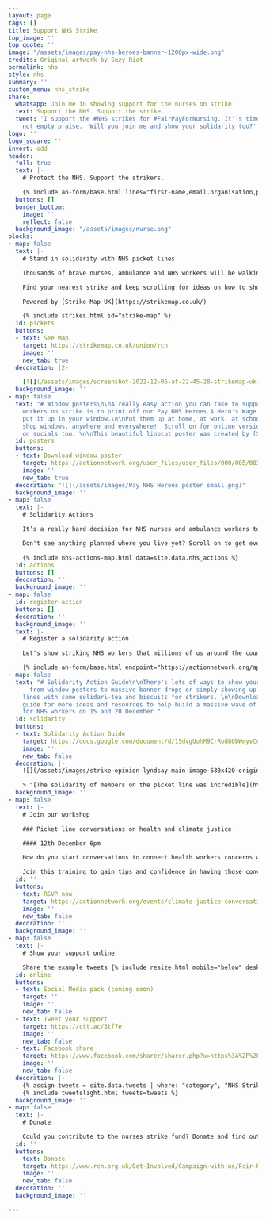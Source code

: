 ```yaml
---
layout: page
tags: []
title: Support NHS Strike
top_image: ''
top_quote: ''
image: "/assets/images/pay-nhs-heroes-banner-1200px-wide.png"
credits: Original artwork by Suzy Riot
permalink: nhs
style: nhs
summary: ''
custom_menu: nhs_strike
share:
  whatsapp: Join me in showing support for the nurses on strike
  text: Support the NHS. Support the strike.
  tweet: 'I support the #NHS strikes for #FairPayForNursing. It''s time for a raise
    not empty praise.  Will you join me and show your solidarity too?'
logo: ''
logo_square: ''
invert: odd
header:
  full: true
  text: |-
    # Protect the NHS. Support the strikers.

    {% include an-form/base.html lines="first-name,email.organisation,postal-code.submit." endpoint="https://actionnetwork.org/api/v2/petitions/65b32fbe-86ae-4037-8f56-73f5881ec34a/signatures" %}
  buttons: []
  border_bottom:
    image: ''
    reflect: false
  background_image: "/assets/images/nurse.png"
blocks:
- map: false
  text: |-
    # Stand in solidarity with NHS picket lines

    Thousands of brave nurses, ambulance and NHS workers will be walking out over pay and conditions and to save our NHS. Join them on the picket lines to show your support and gratitude for the NHS.

    Find your nearest strike and keep scrolling for ideas on how to show your solidarity on the picket lines on **15th, 20th, 21st December** and beyond.

    Powered by [Strike Map UK](https://strikemap.co.uk/)

    {% include strikes.html id="strike-map" %}
  id: pickets
  buttons:
  - text: See Map
    target: https://strikemap.co.uk/union/rcn
    image: ''
    new_tab: true
  decoration: |2-

    [![](/assets/images/screenshot-2022-12-06-at-22-45-28-strikemap-uk-find-your-nearest-strike.png)](https://strikemap.co.uk/union/rcn "See picket locations")
  background_image: ''
- map: false
  text: "# Window posters\n\nA really easy action you can take to support the NHS
    workers on strike is to print off our Pay NHS Heroes A Hero's Wage poster and
    put it up in your window.\n\nPut them up at home, at work, at school, in local
    shop windows, anywhere and everywhere!  Scroll on for online versions to share
    on socials too. \n\nThis beautiful linocut poster was created by [Suzy Riot](https://suzyriot.com/)"
  id: posters
  buttons:
  - text: Download window poster
    target: https://actionnetwork.org/user_files/user_files/000/085/083/original/Pay_NHS_Heroes_poster.png
    image: ''
    new_tab: true
  decoration: "![](/assets/images/Pay NHS Heroes poster small.png)"
  background_image: ''
- map: false
  text: |-
    # Solidarity Actions

    It’s a really hard decision for NHS nurses and ambulance workers to go out on strike. They want to be on the frontline saving lives, not standing out on the cold picket lines. We need to show them we are with them through a massive wave of public support and warm gratitude.

    Don't see anything planned where you live yet? Scroll on to get everything you need to organise some solidarity (and warm solidari-tea & biscuits!) for NHS nurses where you live.

    {% include nhs-actions-map.html data=site.data.nhs_actions %}
  id: actions
  buttons: []
  decoration: ''
  background_image: ''
- map: false
  id: register-action
  buttons: []
  decoration: ''
  background_image: ''
  text: |-
    # Register a solidarity action

    Let's show striking NHS workers that millions of us around the country stand with them.   Register today and you'll receive resources and support to organise an NHS solidarity action where you live.

    {% include an-form/base.html endpoint="https://actionnetwork.org/api/v2/forms/d917ffed-2525-455e-94e5-afc7cd1be39b/submissions" button="Register" lines="first-name,email.action-title,action-start-date.action-description.map.submit" %}
- map: false
  text: "# Solidarity Action Guide\n\nThere's lots of ways to show your solidarity
    - from window posters to massive banner drops or simply showing up on the picket
    lines with some solidari-tea and biscuits for strikers. \n\nDownload the action
    guide for more ideas and resources to help build a massive wave of public support
    for NHS workers on 15 and 20 December."
  id: solidarity
  buttons:
  - text: Solidarity Action Guide
    target: https://docs.google.com/document/d/1SdvgUohM9CrRod8QbWmyvCu9yBC4qLeCm7xI0XgxF6U/edit#
    image: ''
    new_tab: false
  decoration: |-
    ![](/assets/images/strike-opinion-lyndsay-main-image-630x420-original-in-activate-oct-file.jpeg)

    > "[The solidarity of members on the picket line was incredible](https://www.rcn.org.uk/magazines/Opinion/2022/November/The-solidarity-on-the-NHS-picket-line-was-incredible)" (Image: RCN)
  background_image: ''
- map: false
  text: |-
    # Join our workshop

    ### Picket line conversations on health and climate justice

    #### 12th December 6pm

    How do you start conversations to connect health workers concerns with climate justice on the picket line? How do you link the climate crisis with cost of living crisis & the workers' demands? What are the pitfalls to avoid?

    Join this training to gain tips and confidence in having those conversations. This session will pay particular attention to the connections between health and climate justice to support your conversations and show solidarity on the picket lines.
  id: ''
  buttons:
  - text: RSVP now
    target: https://actionnetwork.org/events/climate-justice-conversations-on-the-picket-line-training-nhs-strike-special/
    image: ''
    new_tab: false
  decoration: ''
  background_image: ''
- map: false
  text: |-
    # Show your support online

    Share the example tweets {% include resize.html mobile="below" desktop="on the right" %}
  id: online
  buttons:
  - text: Social Media pack (coming soon)
    target: ''
    image: ''
    new_tab: false
  - text: Tweet your support
    target: https://ctt.ac/3tf7e
    image: ''
    new_tab: false
  - text: Facebook share
    target: https://www.facebook.com/sharer/sharer.php?u=https%3A%2F%2Fdefundclimatechaos.uk%2Fnhs
    image: ''
    new_tab: false
  decoration: |-
    {% assign tweets = site.data.tweets | where: "category", "NHS Strike" | map: "text"  %}
    {% include tweetslight.html tweets=tweets %}
  background_image: ''
- map: false
  text: |-
    # Donate

    Could you contribute to the nurses strike fund? Donate and find out other ways your can support on the Royal College of Nurses Strike Hub
  id: ''
  buttons:
  - text: Donate
    target: https://www.rcn.org.uk/Get-Involved/Campaign-with-us/Fair-Pay-for-Nursing/Strike-hub
    image: ''
    new_tab: false
  decoration: ''
  background_image: ''

---
```

